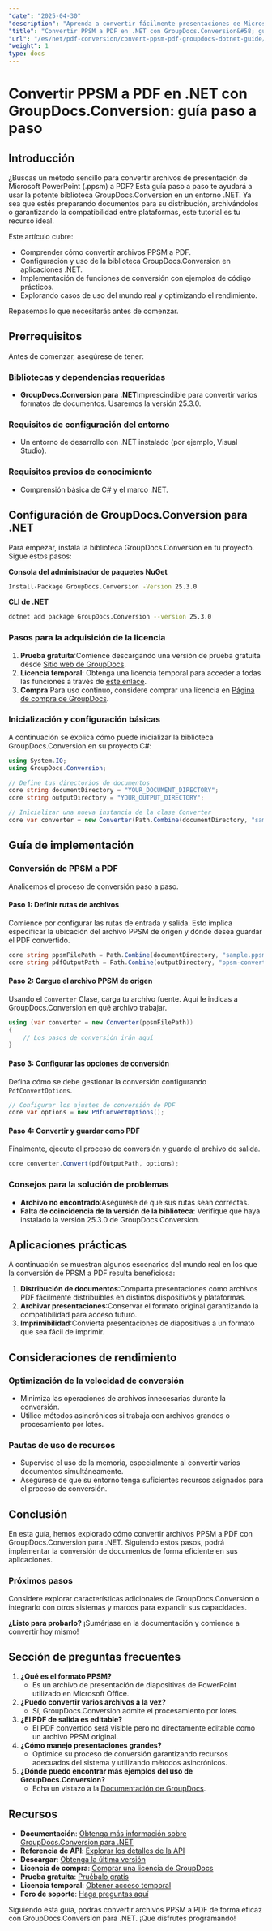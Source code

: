 ```yaml
---
"date": "2025-04-30"
"description": "Aprenda a convertir fácilmente presentaciones de Microsoft PowerPoint (.ppsm) a PDF con la biblioteca GroupDocs.Conversion para .NET. Siga esta guía completa con ejemplos de código y consejos prácticos."
"title": "Convertir PPSM a PDF en .NET con GroupDocs.Conversion&#58; guía paso a paso"
"url": "/es/net/pdf-conversion/convert-ppsm-pdf-groupdocs-dotnet-guide/"
"weight": 1
type: docs
---
```

# Convertir PPSM a PDF en .NET con GroupDocs.Conversion: guía paso a paso

## Introducción

¿Buscas un método sencillo para convertir archivos de presentación de Microsoft PowerPoint (.ppsm) a PDF? Esta guía paso a paso te ayudará a usar la potente biblioteca GroupDocs.Conversion en un entorno .NET. Ya sea que estés preparando documentos para su distribución, archivándolos o garantizando la compatibilidad entre plataformas, este tutorial es tu recurso ideal.

Este artículo cubre:
- Comprender cómo convertir archivos PPSM a PDF.
- Configuración y uso de la biblioteca GroupDocs.Conversion en aplicaciones .NET.
- Implementación de funciones de conversión con ejemplos de código prácticos.
- Explorando casos de uso del mundo real y optimizando el rendimiento.

Repasemos lo que necesitarás antes de comenzar.

## Prerrequisitos
Antes de comenzar, asegúrese de tener:

### Bibliotecas y dependencias requeridas
- **GroupDocs.Conversion para .NET**Imprescindible para convertir varios formatos de documentos. Usaremos la versión 25.3.0.

### Requisitos de configuración del entorno
- Un entorno de desarrollo con .NET instalado (por ejemplo, Visual Studio).

### Requisitos previos de conocimiento
- Comprensión básica de C# y el marco .NET.

## Configuración de GroupDocs.Conversion para .NET

Para empezar, instala la biblioteca GroupDocs.Conversion en tu proyecto. Sigue estos pasos:

**Consola del administrador de paquetes NuGet**
```bash
Install-Package GroupDocs.Conversion -Version 25.3.0
```

**CLI de .NET**
```bash
dotnet add package GroupDocs.Conversion --version 25.3.0
```

### Pasos para la adquisición de la licencia
1. **Prueba gratuita**:Comience descargando una versión de prueba gratuita desde [Sitio web de GroupDocs](https://releases.groupdocs.com/conversion/net/).
2. **Licencia temporal**: Obtenga una licencia temporal para acceder a todas las funciones a través de [este enlace](https://purchase.groupdocs.com/temporary-license/).
3. **Compra**:Para uso continuo, considere comprar una licencia en [Página de compra de GroupDocs](https://purchase.groupdocs.com/buy).

### Inicialización y configuración básicas
A continuación se explica cómo puede inicializar la biblioteca GroupDocs.Conversion en su proyecto C#:

```csharp
using System.IO;
using GroupDocs.Conversion;

// Define tus directorios de documentos
core string documentDirectory = "YOUR_DOCUMENT_DIRECTORY";
core string outputDirectory = "YOUR_OUTPUT_DIRECTORY";

// Inicializar una nueva instancia de la clase Converter
core var converter = new Converter(Path.Combine(documentDirectory, "sample.ppsm"));
```

## Guía de implementación

### Conversión de PPSM a PDF
Analicemos el proceso de conversión paso a paso.

#### Paso 1: Definir rutas de archivos
Comience por configurar las rutas de entrada y salida. Esto implica especificar la ubicación del archivo PPSM de origen y dónde desea guardar el PDF convertido.

```csharp
core string ppsmFilePath = Path.Combine(documentDirectory, "sample.ppsm");
core string pdfOutputPath = Path.Combine(outputDirectory, "ppsm-converted-to.pdf");
```

#### Paso 2: Cargue el archivo PPSM de origen
Usando el `Converter` Clase, carga tu archivo fuente. Aquí le indicas a GroupDocs.Conversion en qué archivo trabajar.

```csharp
using (var converter = new Converter(ppsmFilePath))
{
    // Los pasos de conversión irán aquí
}
```

#### Paso 3: Configurar las opciones de conversión
Defina cómo se debe gestionar la conversión configurando `PdfConvertOptions`.

```csharp
// Configurar los ajustes de conversión de PDF
core var options = new PdfConvertOptions();
```

#### Paso 4: Convertir y guardar como PDF
Finalmente, ejecute el proceso de conversión y guarde el archivo de salida.

```csharp
core converter.Convert(pdfOutputPath, options);
```

### Consejos para la solución de problemas
- **Archivo no encontrado**:Asegúrese de que sus rutas sean correctas.
- **Falta de coincidencia de la versión de la biblioteca**: Verifique que haya instalado la versión 25.3.0 de GroupDocs.Conversion.

## Aplicaciones prácticas
A continuación se muestran algunos escenarios del mundo real en los que la conversión de PPSM a PDF resulta beneficiosa:
1. **Distribución de documentos**:Comparta presentaciones como archivos PDF fácilmente distribuibles en distintos dispositivos y plataformas.
2. **Archivar presentaciones**:Conservar el formato original garantizando la compatibilidad para acceso futuro.
3. **Imprimibilidad**:Convierta presentaciones de diapositivas a un formato que sea fácil de imprimir.

## Consideraciones de rendimiento

### Optimización de la velocidad de conversión
- Minimiza las operaciones de archivos innecesarias durante la conversión.
- Utilice métodos asincrónicos si trabaja con archivos grandes o procesamiento por lotes.

### Pautas de uso de recursos
- Supervise el uso de la memoria, especialmente al convertir varios documentos simultáneamente.
- Asegúrese de que su entorno tenga suficientes recursos asignados para el proceso de conversión.

## Conclusión
En esta guía, hemos explorado cómo convertir archivos PPSM a PDF con GroupDocs.Conversion para .NET. Siguiendo estos pasos, podrá implementar la conversión de documentos de forma eficiente en sus aplicaciones.

### Próximos pasos
Considere explorar características adicionales de GroupDocs.Conversion o integrarlo con otros sistemas y marcos para expandir sus capacidades.

**¿Listo para probarlo?** ¡Sumérjase en la documentación y comience a convertir hoy mismo!

## Sección de preguntas frecuentes
1. **¿Qué es el formato PPSM?**
   - Es un archivo de presentación de diapositivas de PowerPoint utilizado en Microsoft Office.
2. **¿Puedo convertir varios archivos a la vez?**
   - Sí, GroupDocs.Conversion admite el procesamiento por lotes.
3. **¿El PDF de salida es editable?**
   - El PDF convertido será visible pero no directamente editable como un archivo PPSM original.
4. **¿Cómo manejo presentaciones grandes?**
   - Optimice su proceso de conversión garantizando recursos adecuados del sistema y utilizando métodos asincrónicos.
5. **¿Dónde puedo encontrar más ejemplos del uso de GroupDocs.Conversion?**
   - Echa un vistazo a la [Documentación de GroupDocs](https://docs.groupdocs.com/conversion/net/).

## Recursos
- **Documentación**: [Obtenga más información sobre GroupDocs.Conversion para .NET](https://docs.groupdocs.com/conversion/net/)
- **Referencia de API**: [Explorar los detalles de la API](https://reference.groupdocs.com/conversion/net/)
- **Descargar**: [Obtenga la última versión](https://releases.groupdocs.com/conversion/net/)
- **Licencia de compra**: [Comprar una licencia de GroupDocs](https://purchase.groupdocs.com/buy)
- **Prueba gratuita**: [Pruébalo gratis](https://releases.groupdocs.com/conversion/net/)
- **Licencia temporal**: [Obtener acceso temporal](https://purchase.groupdocs.com/temporary-license/)
- **Foro de soporte**: [Haga preguntas aquí](https://forum.groupdocs.com/c/conversion/10)

Siguiendo esta guía, podrás convertir archivos PPSM a PDF de forma eficaz con GroupDocs.Conversion para .NET. ¡Que disfrutes programando!